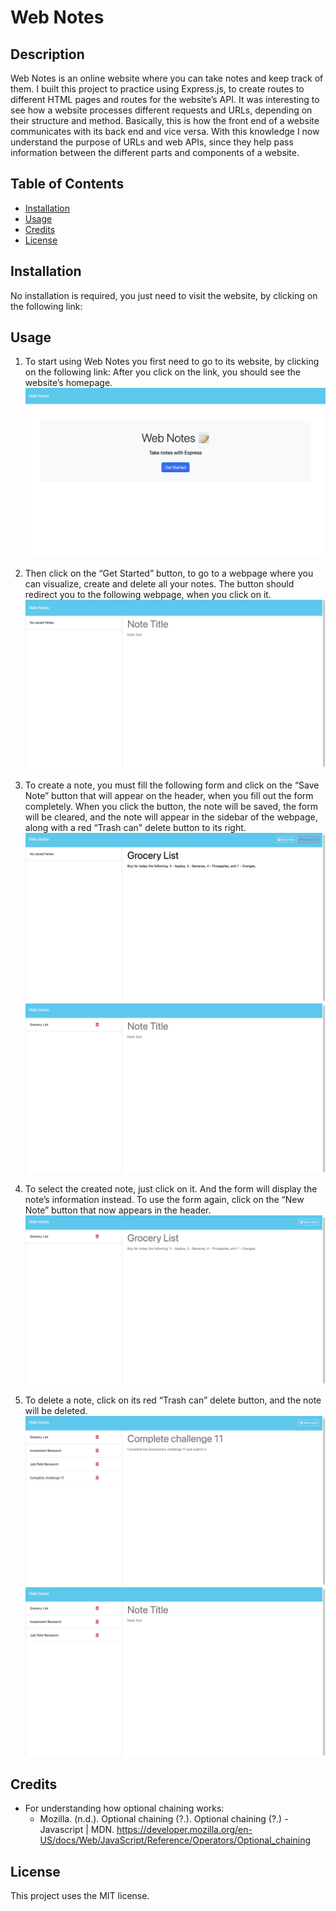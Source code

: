 # Web Notes

## Description

Web Notes is an online website where you can take notes and keep track of them. I built this project to practice using Express.js, to create routes to different HTML pages and routes for the website’s API. It was interesting to see how a website processes different requests and URLs, depending on their structure and method. Basically, this is how the front end of a website communicates with its back end and vice versa. With this knowledge I now understand the purpose of URLs and web APIs, since they help pass information between the different parts and components of a website.

## Table of Contents

- [Installation](#installation)
- [Usage](#usage)
- [Credits](#credits)
- [License](#license)

## Installation

No installation is required, you just need to visit the website, by clicking on the following link:

## Usage

1. To start using Web Notes you first need to go to its website, by clicking on the following link:
   After you click on the link, you should see the website’s homepage.
   !["The homepage of Web Notes"](./public/assets/images/Homepage.png)

2. Then click on the “Get Started” button, to go to a webpage where you can visualize, create and delete all your notes. The button should redirect you to the following webpage, when you click on it.
   !["The notes webpage with no notes"](./public/assets/images/Empty%20Note%20Webpage.png)

3. To create a note, you must fill the following form and click on the “Save Note” button that will appear on the header, when you fill out the form completely. When you click the button, the note will be saved, the form will be cleared, and the note will appear in the sidebar of the webpage, along with a red “Trash can" delete button to its right.
   !["The notes webpage form filled out with information"](./public/assets/images/Filled%20Form.png)
   !["The notes webpage form is cleared out, and a created note now appears on the webpage’s sidebar"](./public/assets/images/Created%20Note.png)

4. To select the created note, just click on it. And the form will display the note’s information instead. To use the form again, click on the “New Note” button that now appears in the header.
   !["A sidebar with 1 note and the form displaying the information of that note"](./public/assets/images/Selected%20Note.png)

5. To delete a note, click on its red “Trash can” delete button, and the note will be deleted.
   !["A sidebar with 4 sample notes"](./public/assets/images/Sample%20Notes.png)
   !["The fourth note was deleted and the sidebar now contains only three notes"](./public/assets/images/Deleted%20Note.png)

## Credits

- For understanding how optional chaining works:
  - Mozilla. (n.d.). Optional chaining (?.). Optional chaining (?.) - Javascript | MDN. https://developer.mozilla.org/en-US/docs/Web/JavaScript/Reference/Operators/Optional_chaining

## License

This project uses the MIT license.
